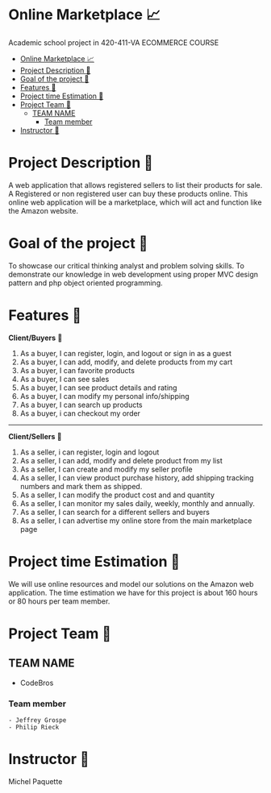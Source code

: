 # Online Marketplace :chart_with_upwards_trend:
Academic school project in 420-411-VA ECOMMERCE COURSE

- [Online Marketplace :chart_with_upwards_trend:](#online-marketplace-chart_with_upwards_trend)
- [Project Description :newspaper:](#project-description-newspaper)
- [Goal of the project :dart:](#goal-of-the-project-dart)
- [Features :memo:](#features-memo)
- [Project time Estimation :calendar:](#project-time-estimation-calendar)
- [Project Team :goat:](#project-team-goat)
  - [TEAM NAME](#team-name)
    - [Team member](#team-member)
- [Instructor :dragon:](#instructor-dragon)

# Project Description :newspaper:

A web application that allows registered sellers to list their products for sale. A Registered or non registered user can buy these products online. This online web application will be a marketplace, which will act and function like the Amazon website. 

# Goal of the project :dart:

To showcase our  critical thinking analyst and problem solving skills.
To demonstrate our knowledge in web development using proper MVC design pattern and php object oriented programming.

# Features :memo:

**Client/Buyers** :bust_in_silhouette:

1. As a buyer, I can register, login, and logout or sign in as a guest
2. As a buyer, I can add, modify, and delete products from my cart
3. As a buyer, I can favorite products
4. As a buyer, I can see sales
5. As a buyer, I can see product details and rating
6. As a buyer, I can modify my personal info/shipping
7. As a buyer, I can search up products
8. As a buyer, i can checkout my order
- - -
**Client/Sellers** :bust_in_silhouette:

1. As a seller, i can register, login and logout
2. As a seller, I can add, modify and delete product from my list
3. As a seller, I can create and modify my seller profile
4. As a seller, I can view product purchase history, add shipping tracking numbers and mark them as shipped.
5. As a seller, I can modify the product cost and and quantity
6. As a seller, I can monitor my sales daily, weekly, monthly and annually.
7. As a seller, I can search for a different sellers and buyers
8. As a seller, I can advertise my online store from the main marketplace page

# Project time Estimation :calendar:

We will use online resources and model our solutions on the Amazon web application. The time estimation we have for this project is about 160 hours or 80 hours per team member.

# Project Team :goat:
## TEAM NAME
- CodeBros
### Team member
    - Jeffrey Grospe
    - Philip Rieck

# Instructor :dragon:
Michel Paquette